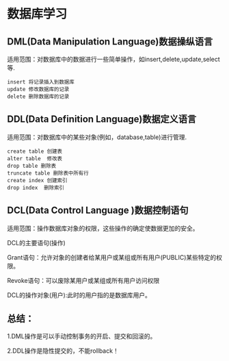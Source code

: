 # 数据库学习

## DML(Data Manipulation Language)数据操纵语言

适用范围：对数据库中的数据进行一些简单操作，如insert,delete,update,select等.

```mysql
insert 将记录插入到数据库 
update 修改数据库的记录 
delete 删除数据库的记录
```



## DDL(Data Definition Language)数据定义语言

适用范围：对数据库中的某些对象(例如，database,table)进行管理.

```mysql
create table 创建表     
alter table  修改表   
drop table 删除表   
truncate table 删除表中所有行     
create index 创建索引   
drop index  删除索引
```

## DCL(Data Control Language )数据控制语句

适用范围：操作数据库对象的权限，这些操作的确定使数据更加的安全。

DCL的主要语句(操作)

Grant语句：允许对象的创建者给某用户或某组或所有用户(PUBLIC)某些特定的权限。

Revoke语句：可以废除某用户或某组或所有用户访问权限

DCL的操作对象(用户):此时的用户指的是数据库用户。

## 总结：

1.DML操作是可以手动控制事务的开启、提交和回滚的。

2.DDL操作是隐性提交的，不能rollback！